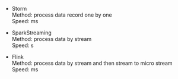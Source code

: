 * Storm    
Method: process data record one by one   
Speed: ms   

* SparkStreaming    
Method: process data by stream    
Speed: s   

* Flink    
Method: process data by stream and then stream to micro stream   
Speed: ms   
